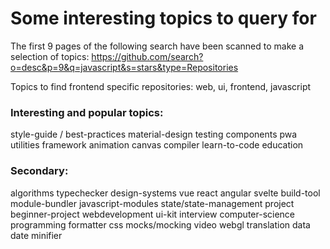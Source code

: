 # Some interesting topics to query for

The first 9 pages of the following search have been scanned to make a selection of topics:
https://github.com/search?o=desc&p=9&q=javascript&s=stars&type=Repositories

Topics to find frontend specific repositories:
web, ui, frontend, javascript

### Interesting and popular topics:

style-guide / best-practices
material-design
testing
components
pwa
utilities
framework
animation
canvas
compiler
learn-to-code
education

### Secondary:

algorithms
typechecker
design-systems
vue
react
angular
svelte
build-tool
module-bundler
javascript-modules
state/state-management
project
beginner-project
webdevelopment
ui-kit
interview
computer-science
programming
formatter
css
mocks/mocking
video
webgl
translation
data
date
minifier
